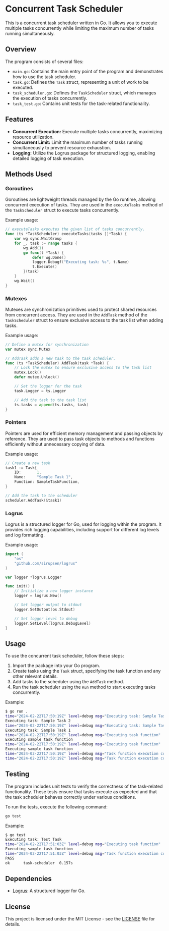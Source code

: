 

# Concurrent Task Scheduler

This is a concurrent task scheduler written in Go. It allows you to execute multiple tasks concurrently while limiting the maximum number of tasks running simultaneously.

## Overview

The program consists of several files:

- `main.go`: Contains the main entry point of the program and demonstrates how to use the task scheduler.
- `task.go`: Defines the `Task` struct, representing a unit of work to be executed.
- `task_scheduler.go`: Defines the `TaskScheduler` struct, which manages the execution of tasks concurrently.
- `task_test.go`: Contains unit tests for the task-related functionality.

## Features

- **Concurrent Execution:** Execute multiple tasks concurrently, maximizing resource utilization.
- **Concurrent Limit:** Limit the maximum number of tasks running simultaneously to prevent resource exhaustion.
- **Logging:** Utilize the Logrus package for structured logging, enabling detailed logging of task execution.


## Methods Used

### Goroutines

Goroutines are lightweight threads managed by the Go runtime, allowing concurrent execution of tasks. They are used in the `executeTasks` method of the `TaskScheduler` struct to execute tasks concurrently.

Example usage:

```go
// executeTasks executes the given list of tasks concurrently.
func (ts *TaskScheduler) executeTasks(tasks []*Task) {
    var wg sync.WaitGroup
    for _, task := range tasks {
        wg.Add(1)
        go func(t *Task) {
            defer wg.Done()
            logger.Debugf("Executing task: %s", t.Name)
            t.Execute()
        }(task)
    }
    wg.Wait()
}
```

### Mutexes

Mutexes are synchronization primitives used to protect shared resources from concurrent access. They are used in the `AddTask` method of the `TaskScheduler` struct to ensure exclusive access to the task list when adding tasks.

Example usage:

```go
// Define a mutex for synchronization
var mutex sync.Mutex

// AddTask adds a new task to the task scheduler.
func (ts *TaskScheduler) AddTask(task *Task) {
    // Lock the mutex to ensure exclusive access to the task list
    mutex.Lock()
    defer mutex.Unlock()

    // Set the logger for the task
    task.Logger = ts.Logger

    // Add the task to the task list
    ts.tasks = append(ts.tasks, task)
}
```

### Pointers

Pointers are used for efficient memory management and passing objects by reference. They are used to pass task objects to methods and functions efficiently without unnecessary copying of data.

Example usage:

```go
// Create a new task
task1 := Task{
    ID:       1,
    Name:     "Sample Task 1",
    Function: SampleTaskFunction,
}

// Add the task to the scheduler
scheduler.AddTask(&task1)
```

### Logrus

Logrus is a structured logger for Go, used for logging within the program. It provides rich logging capabilities, including support for different log levels and log formatting.

Example usage:

```go
import (
    "os"
    "github.com/sirupsen/logrus"
)

var logger *logrus.Logger

func init() {
    // Initialize a new logger instance
    logger = logrus.New()

    // Set logger output to stdout
    logger.SetOutput(os.Stdout)

    // Set logger level to debug
    logger.SetLevel(logrus.DebugLevel)
}
```

## Usage

To use the concurrent task scheduler, follow these steps:

1. Import the package into your Go program.
2. Create tasks using the `Task` struct, specifying the task function and any other relevant details.
3. Add tasks to the scheduler using the `AddTask` method.
4. Run the task scheduler using the `Run` method to start executing tasks concurrently.

Example:

```bash
$ go run .
time="2024-02-22T17:50:19Z" level=debug msg="Executing task: Sample Task 2"
Executing task: Sample Task 2
time="2024-02-22T17:50:19Z" level=debug msg="Executing task: Sample Task 1"
Executing task: Sample Task 1
time="2024-02-22T17:50:19Z" level=debug msg="Executing task function"
Executing sample task function
time="2024-02-22T17:50:19Z" level=debug msg="Executing task function"
Executing sample task function
time="2024-02-22T17:50:19Z" level=debug msg="Task function execution completed"
time="2024-02-22T17:50:19Z" level=debug msg="Task function execution completed"
```



## Testing

The program includes unit tests to verify the correctness of the task-related functionality. These tests ensure that tasks execute as expected and that the task scheduler behaves correctly under various conditions.

To run the tests, execute the following command:

```bash
go test
```
Example:

```bash
$ go test
Executing task: Test Task
time="2024-02-22T17:51:03Z" level=debug msg="Executing task function"
Executing sample task function
time="2024-02-22T17:51:03Z" level=debug msg="Task function execution completed"
PASS
ok      task-scheduler  0.157s
```



## Dependencies

- [Logrus](https://github.com/sirupsen/logrus): A structured logger for Go.

## License

This project is licensed under the MIT License - see the [LICENSE](LICENSE) file for details.

